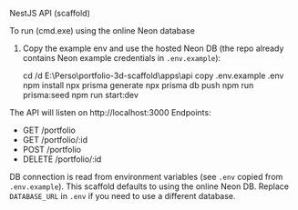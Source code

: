 NestJS API (scaffold)

To run (cmd.exe) using the online Neon database

1) Copy the example env and use the hosted Neon DB (the repo already contains Neon example credentials in `.env.example`):

	cd /d E:\Perso\portfolio-3d-scaffold\apps\api
	copy .env.example .env
	npm install
	npx prisma generate
	npx prisma db push
	npm run prisma:seed
	npm run start:dev

The API will listen on http://localhost:3000
Endpoints:
- GET /portfolio
- GET /portfolio/:id
- POST /portfolio
- DELETE /portfolio/:id

DB connection is read from environment variables (see `.env` copied from `.env.example`). This scaffold defaults to using the online Neon DB. Replace `DATABASE_URL` in `.env` if you need to use a different database.
